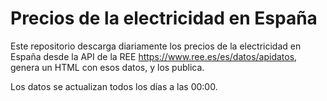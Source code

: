 # Precios de la electricidad en España

Este repositorio descarga diariamente los precios de la electricidad en España desde la API de la REE https://www.ree.es/es/datos/apidatos, genera un HTML con esos datos, y los publica.

Los datos se actualizan todos los días a las 00:00.
